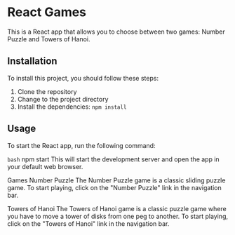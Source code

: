 # React Games

This is a React app that allows you to choose between two games: Number Puzzle and Towers of Hanoi.

## Installation

To install this project, you should follow these steps:

1. Clone the repository
2. Change to the project directory
3. Install the dependencies: `npm install`

## Usage

To start the React app, run the following command:

```bash```
npm start
This will start the development server and open the app in your default web browser.

Games
Number Puzzle
The Number Puzzle game is a classic sliding puzzle game. To start playing, click on the "Number Puzzle" link in the navigation bar.

Towers of Hanoi
The Towers of Hanoi game is a classic puzzle game where you have to move a tower of disks from one peg to another. To start playing, click on the "Towers of Hanoi" link in the navigation bar.
